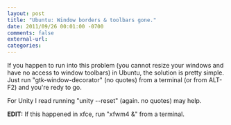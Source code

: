 ```yaml
---
layout: post
title: "Ubuntu: Window borders & toolbars gone."
date: 2011/09/26 00:01:00 -0700
comments: false
external-url:
categories:
---
```



If you happen to run into this problem (you cannot resize your windows and 
have no access to window toolbars) in Ubuntu, the solution is pretty simple. 
Just run "gtk-window-decorator" (no quotes) from a terminal (or from ALT-F2) 
and you're redy to go.

For Unity I read running "unity --reset" (again. no quotes) may help.

**EDIT:** If this happened in xfce, run "xfwm4 &" from a terminal.

 



